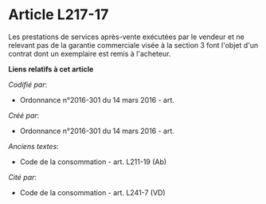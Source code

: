 # Article L217-17

Les prestations de services après-vente exécutées par le vendeur et ne relevant pas de la garantie commerciale visée à la
section 3 font l'objet d'un contrat dont un exemplaire est remis à l'acheteur.

**Liens relatifs à cet article**

_Codifié par_:

  - Ordonnance n°2016-301 du 14 mars 2016 - art.

_Créé par_:

  - Ordonnance n°2016-301 du 14 mars 2016 - art.

_Anciens textes_:

  - Code de la consommation - art. L211-19 (Ab)

_Cité par_:

  - Code de la consommation - art. L241-7 (VD)
